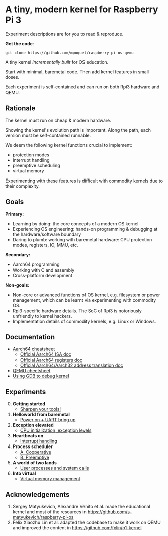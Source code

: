 # A tiny, modern kernel for Raspberry Pi 3

Experiment descriptions are for you to read & reproduce.

**Get the code**:

```
git clone https://github.com/mpoquet/raspberry-pi-os-qemu
```

A tiny kernel *incrementally built* for OS education.

Start with minimal, baremetal code. Then add kernel features in small doses.

Each experiment is self-contained and can run on both Rpi3 hardware and QEMU.

## Rationale

The kernel must run on cheap & modern hardware.

Showing the kernel's evolution path is important. Along the path, each version must be self-contained runnable.

We deem the following kernel functions crucial to implement:
* protection modes
* interrupt handling
* preemptive scheduling
* virtual memory

Experimenting with these features is difficult with commodity kernels due to their complexity.

## Goals

**Primary:**
* Learning by doing: the core concepts of a modern OS kernel
* Experiencing OS engineering: hands-on programming & debugging at the hardware/software boundary
* Daring to plumb: working with baremetal hardware: CPU protection modes, registers, IO, MMU, etc.

**Secondary:**
* Aarch64 programming
* Working with C and assembly
* Cross-platform development

**Non-goals:**

* Non-core or advanced functions of OS kernel, e.g. filesystem or power management, which can be learnt via experimenting with commodity OS.
* Rpi3-specific hardware details. The SoC of Rpi3 is notoriously unfriendly to kernel hackers.
* Implementation details of commodity kernels, e.g. Linux or Windows.

## Documentation
* [Aarch64 cheatsheet](aarch64-cheatsheet.md)
  * [Official Aarch64 ISA doc](https://developer.arm.com/documentation/ddi0602/latest/)
  * [Official Aarch64 registers doc](https://developer.arm.com/documentation/ddi0601/latest/)
  * [Official Aarch64/Aarch32 address translation doc](https://developer.arm.com/documentation/100940/latest/)
* [QEMU cheetsheet](qemu.md)
* [Using GDB to debug kernel](gdb.md)

## Experiments
0. **Getting started**
      * [Sharpen your tools!](lesson00/rpi-os.md)
1. **Helloworld from baremetal**
      * [Power on + UART bring up](lesson01/rpi-os.md)
2. **Exception elevated**
      * [CPU initialization, exception levels](lesson02/rpi-os.md)
3. **Heartbeats on**
      * [Interrupt handling](lesson03/rpi-os.md)
4. **Process scheduler**
      * [A. Cooperative](lesson04a/rpi-os.md)
      * [B. Preemptive](lesson04b/rpi-os.md)
5. **A world of two lands**
      * [User processes and system calls](lesson05/rpi-os.md)
6. **Into virtual**
      * [Virtual memory management](lesson06/rpi-os.md)

## Acknowledgements
1. Sergey Matyukevich, Alexandre Venito et al. made the educational kernel and most of the resources in https://github.com/s-matyukevich/raspberry-pi-os
2. Felix Xiaozhu Lin et al. adapted the codebase to make it work on QEMU and improved the content in https://github.com/fxlin/p1-kernel
